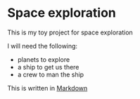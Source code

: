 # Space exploration

This is my toy project for space exploration

I will need the following:
 - planets to explore
 - a ship to get us there
 - a crew to man the ship
 
 This is written in [Markdown](https://daringfireball.net/projects/markdown/syntax)
